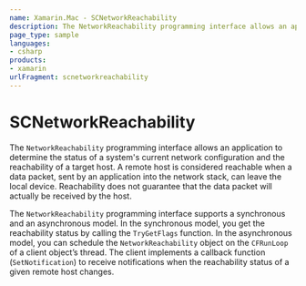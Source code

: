 ```yaml
---
name: Xamarin.Mac - SCNetworkReachability
description: The NetworkReachability programming interface allows an application to determine the status of a system's current network configuration and the...
page_type: sample
languages:
- csharp
products:
- xamarin
urlFragment: scnetworkreachability
---
```

# SCNetworkReachability

The `NetworkReachability` programming interface allows an application to determine the status of a system's current network configuration and the reachability of a target host. A remote host is considered reachable when a data packet, sent by an application into the network stack, can leave the
local device. Reachability does not guarantee that the data packet will actually be received by the host.

The `NetworkReachability` programming interface supports a synchronous and an asynchronous model. In the synchronous model, you get the reachability status by calling the `TryGetFlags` function. In the asynchronous model, you can schedule the `NetworkReachability` object on the `CFRunLoop` of a client
object’s thread. The client implements a callback function (`SetNotification`) to receive notifications when the reachability status of a given remote host changes.
